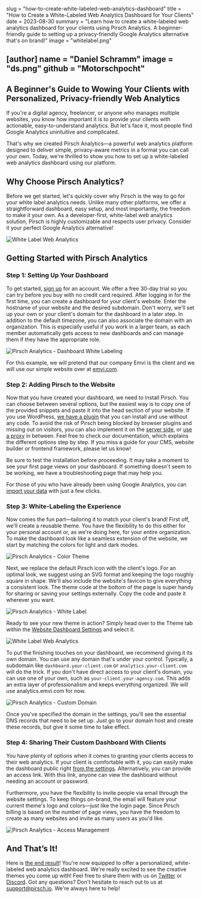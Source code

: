 slug = "how-to-create-white-labeled-web-analytics-dashboard"
title = "How to Create a White-Labeled Web Analytics Dashboard for Your Clients"
date = 2023-08-30
summary = "Learn how to create a white-labeled web analytics dashboard for your clients using Pirsch Analytics. A beginner-friendly guide to setting up a privacy-friendly Google Analytics alternative that's on brand!"
image = "whitelabel.png"

[author]
name = "Daniel Schramm"
image = "ds.png"
github = "Motorschpocht"
---

## A Beginner's Guide to Wowing Your Clients with Personalized, Privacy-friendly Web Analytics

If you're a digital agency, freelancer, or anyone who manages multiple websites, you know how important it is to provide your clients with actionable, easy-to-understand analytics. But let's face it, most people find Google Analytics unintuitive and complicated.

That's why we created Pirsch Analytics—a powerful web analytics platform designed to deliver simple, privacy-aware metrics in a format you can call your own. Today, we're thrilled to show you how to set up a white-labeled web analytics dashboard using our platform.

## Why Choose Pirsch Analytics?

Before we get started, let's quickly cover why Pirsch is the way to go for your white label analytics needs. Unlike many other platforms, we offer a straightforward dashboard, easy setup, and most importantly, the freedom to make it your own. As a developer-first, white-label web analytics solution, Pirsch is highly customizable and respects user privacy. Consider it your perfect Google Analytics alternative!

![White Label Web Analytics](/blog/static/pirschanalytics2/dashboards.gif)

## Getting Started with Pirsch Analytics

### Step 1: Setting Up Your Dashboard

To get started, [sign up](https://pirsch.io/signup) for an account. We offer a free 30-day trial so you can try before you buy with no credit card required. After logging in for the first time, you can create a dashboard for your client's website. Enter the hostname of your website and the desired subdomain. Don't worry, we'll set up your own or your client's domain for the dashboard in a later step. In addition to the default timezone, you can also associate the domain with an organization. This is especially useful if you work in a larger team, as each member automatically gets access to new dashboards and can manage them if they have the appropriate role.

![Pirsch Analytics - Dashboard White Labeling](/blog/static/whitelabel/addwebsite.png)

For this example, we will pretend that our company Emvi is the client and we will use our simple website over at [emvi.com](https://emvi.com).

### Step 2: Adding Pirsch to the Website

Now that you have created your dashboard, we need to install Pirsch. You can choose between several options, but the easiest way is to copy one of the provided snippets and paste it into the head section of your website. If you use WordPress, [we have a plugin](https://wordpress.org/plugins/pirsch-analytics/) that you can install and use without any code. To avoid the risk of Pirsch being blocked by browser plugins and missing out on visitors, you can also implement it on the [server side](https://docs.pirsch.io/get-started/backend-integration), or [use a proxy](https://docs.pirsch.io/advanced/proxy) in between. Feel free to check our documentation, which explains the different options step by step. If you miss a guide for your CMS, website builder or frontend framework, please let us know!

Be sure to test the installation before proceeding. It may take a moment to see your first page views on your dashboard. If something doesn't seem to be working, we have a troubleshooting page that may help you.

For those of you who have already been using Google Analytics, you can [import your data](https://docs.pirsch.io/get-started/ga-import) with just a few clicks.

### Step 3: White-Labeling the Experience

Now comes the fun part—tailoring it to match your client's brand! First off, we'll create a reusable theme. You have the flexibility to do this either for your personal account or, as we're doing here, for your entire organization. To make the dashboard look like a seamless extension of the website, we start by matching the colors for light and dark modes.

![Pirsch Analytics - Color Theme](/blog/static/whitelabel/colors.png)

Next, we replace the default Pirsch icon with the client's logo. For an optimal look, we suggest using an SVG format and keeping the logo roughly square in shape. We'll also include the website's favicon to give everything a consistent look. The theme code at the bottom of the page is super handy for sharing or saving your settings externally. Copy the code and paste it wherever you want.

![Pirsch Analytics - White Label](/blog/static/whitelabel/logos.png)

Ready to see your new theme in action? Simply head over to the Theme tab within the [Website Dashboard Settings](https://dashboard.pirsch.io/settings/theme) and select it.

![White Label Web Analytics](/blog/static/whitelabel/dashboard.png)

To put the finishing touches on your dashboard, we recommend giving it its own domain. You can use any domain that's under your control. Typically, a subdomain like `dashboard.your-client.com` or `analytics.your-client.com` will do the trick. If you don't have direct access to your client's domain, you can use one of your own, such as `your-client.your-agency.com`. This adds an extra layer of professionalism and keeps everything organized. We will use analytics.emvi.com for now.

![Pirsch Analytics - Custom Domain](/blog/static/whitelabel/customdomain.png)

Once you've specified the domain in the settings, you'll see the essential DNS records that need to be set up. Just go to your domain host and create these records, but give it some time to take effect.

### Step 4: Sharing Their Custom Dashboard With Clients

You have plenty of options when it comes to granting your clients access to their web analytics. If your client is comfortable with it, you can easily make the dashboard public right [from the settings](https://dashboard.pirsch.io/settings/access). Alternatively, you can provide an access link. With this link, anyone can view the dashboard without needing an account or password.

Furthermore, you have the flexibility to invite people via email through the website settings. To keep things on-brand, the email will feature your current theme's logo and colors—just like the login page. Since Pirsch billing is based on the number of page views, you have the freedom to create as many websites and invite as many users as you'd like.

![Pirsch Analytics - Access Management](/blog/static/whitelabel/access.png)

## And That’s It!

Here is [the end result](https://analytics.emvi.com)! You're now equipped to offer a personalized, white-labeled web analytics dashboard. We're really excited to see the creative themes you come up with! Feel free to share them with us on [Twitter](https://twitter.com/PirschAnalytics) or [Discord](https://discord.gg/fAYm4Cz). Got any questions? Don't hesitate to reach out to us at [support@pirsch.io](mailto:support@pirsch.io). We're always here to help!
